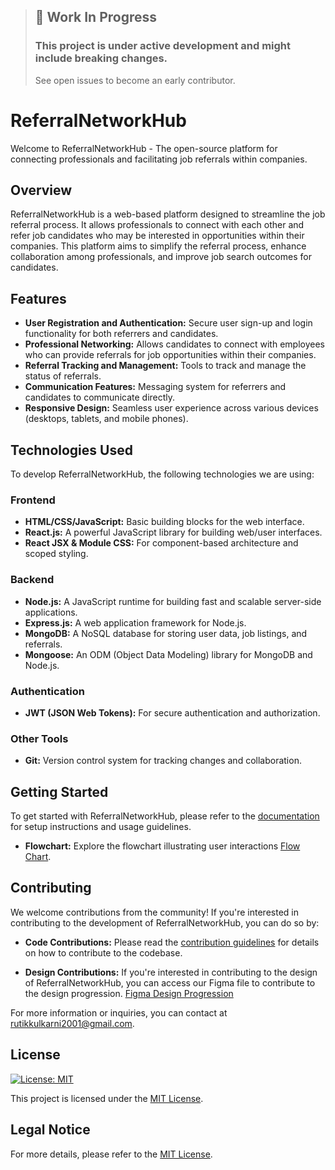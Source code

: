 > ##  🚧 Work In Progress<br>
> ### This project is under active development and might include breaking changes.
> See open issues to become an early contributor.

# ReferralNetworkHub

Welcome to ReferralNetworkHub - The open-source platform for connecting professionals and facilitating job referrals within companies.

## Overview

ReferralNetworkHub is a web-based platform designed to streamline the job referral process. It allows professionals to connect with each other and refer job candidates who may be interested in opportunities within their companies. This platform aims to simplify the referral process, enhance collaboration among professionals, and improve job search outcomes for candidates.

## Features

- **User Registration and Authentication:** Secure user sign-up and login functionality for both referrers and candidates.
- **Professional Networking:** Allows candidates to connect with employees who can provide referrals for job opportunities within their companies.
- **Referral Tracking and Management:** Tools to track and manage the status of referrals.
- **Communication Features:** Messaging system for referrers and candidates to communicate directly.
- **Responsive Design:** Seamless user experience across various devices (desktops, tablets, and mobile phones).

## Technologies Used

To develop ReferralNetworkHub, the following technologies we are using:

### Frontend

- **HTML/CSS/JavaScript:** Basic building blocks for the web interface.
- **React.js:** A powerful JavaScript library for building web/user interfaces.
- **React JSX & Module CSS:** For component-based architecture and scoped styling.

### Backend

- **Node.js:** A JavaScript runtime for building fast and scalable server-side applications.
- **Express.js:** A web application framework for Node.js.
- **MongoDB:** A NoSQL database for storing user data, job listings, and referrals.
- **Mongoose:** An ODM (Object Data Modeling) library for MongoDB and Node.js.

### Authentication

- **JWT (JSON Web Tokens):** For secure authentication and authorization.

### Other Tools

- **Git:** Version control system for tracking changes and collaboration.

## Getting Started

To get started with ReferralNetworkHub, please refer to the [documentation](./Documentation/README.md) for setup instructions and usage guidelines.

- **Flowchart:** Explore the flowchart illustrating user interactions [Flow Chart](./Documentation/FLOWCHART.md).

## Contributing

We welcome contributions from the community! If you're interested in contributing to the development of ReferralNetworkHub, you can do so by:

- **Code Contributions:** Please read the [contribution guidelines](CONTRIBUTING.md) for details on how to contribute to the codebase.

- **Design Contributions:** If you're interested in contributing to the design of ReferralNetworkHub, you can access our Figma file to contribute to the design progression. [Figma Design Progression](https://www.figma.com/file/O25SL6ufvv67r4vBz31jgf/ReferralNetworkHub?type=design&node-id=4%3A19&mode=design&t=h5XaukC9ULBDOzHo-1)

For more information or inquiries, you can contact at [rutikkulkarni2001@gmail.com](mailto:rutikkulkarni2001@gmail.com).

## License

[![License: MIT](https://img.shields.io/badge/License-MIT-green.svg)](https://opensource.org/licenses/MIT)

This project is licensed under the [MIT License](LICENSE).

## Legal Notice

For more details, please refer to the [MIT License](LICENSE).
